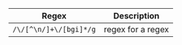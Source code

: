 | Regex  | Description |
| ------------- | ------------- |
| `/\/[^\n/]+\/[bgi]*/g`  | regex for a regex  |
